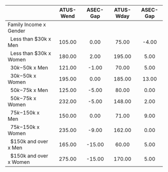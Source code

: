
|                      |    ATUS-Wend |     ASEC-Gap |    ATUS-Wday |     ASEC-Gap |
| -------------------- | :----------: | :----------: | :----------: | :----------: |
| Family Income x Gender |              |              |              |              |
| &nbsp;&nbsp;Less than $30k x Men |       105.00 |         0.00 |        75.00 |        -4.00 |
| &nbsp;&nbsp;Less than $30k x Women |       180.00 |         2.00 |       195.00 |         5.00 |
| &nbsp;&nbsp;$30k-$50k x Men |       121.00 |        -1.00 |        70.00 |         5.00 |
| &nbsp;&nbsp;$30k-$50k x Women |       195.00 |         0.00 |       185.00 |        13.00 |
| &nbsp;&nbsp;$50k-$75k x Men |       125.00 |        -5.00 |        80.00 |         0.00 |
| &nbsp;&nbsp;$50k-$75k x Women |       232.00 |        -5.00 |       148.00 |         2.00 |
| &nbsp;&nbsp;$75k-$150k x Men |       150.00 |         0.00 |        71.00 |         9.00 |
| &nbsp;&nbsp;$75k-$150k x Women |       235.00 |        -9.00 |       162.00 |         0.00 |
| &nbsp;&nbsp;$150k and over x Men |       165.00 |       -15.00 |        60.00 |         5.00 |
| &nbsp;&nbsp;$150k and over x Women |       275.00 |       -15.00 |       170.00 |         5.00 |

